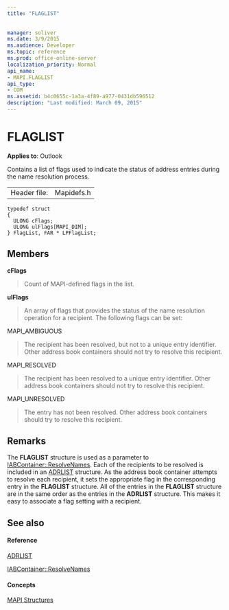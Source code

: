 ```yaml
---
title: "FLAGLIST"
 
 
manager: soliver
ms.date: 3/9/2015
ms.audience: Developer
ms.topic: reference
ms.prod: office-online-server
localization_priority: Normal
api_name:
- MAPI.FLAGLIST
api_type:
- COM
ms.assetid: b4c0655c-1a3a-4f89-a977-0431db596512
description: "Last modified: March 09, 2015"
---
```


# FLAGLIST

  
  
**Applies to**: Outlook 
  
Contains a list of flags used to indicate the status of address entries during the name resolution process.
  
|||
|:-----|:-----|
|Header file:  <br/> |Mapidefs.h  <br/> |
   
```
typedef struct
{
  ULONG cFlags;
  ULONG ulFlags[MAPI_DIM];
} FlagList, FAR * LPFlagList;

```

## Members

 **cFlags**
  
> Count of MAPI-defined flags in the list.
    
 **ulFlags**
  
> An array of flags that provides the status of the name resolution operation for a recipient. The following flags can be set:
    
MAPI_AMBIGUOUS 
  
> The recipient has been resolved, but not to a unique entry identifier. Other address book containers should not try to resolve this recipient. 
    
MAPI_RESOLVED 
  
> The recipient has been resolved to a unique entry identifier. Other address book containers should not try to resolve this recipient. 
    
MAPI_UNRESOLVED 
  
> The entry has not been resolved. Other address book containers should try to resolve this recipient.
    
## Remarks

The **FLAGLIST** structure is used as a parameter to [IABContainer::ResolveNames](iabcontainer-resolvenames.md). Each of the recipients to be resolved is included in an [ADRLIST](adrlist.md) structure. As the address book container attempts to resolve each recipient, it sets the appropriate flag in the corresponding entry in the **FLAGLIST** structure. All of the entries in the **FLAGLIST** structure are in the same order as the entries in the **ADRLIST** structure. This makes it easy to associate a flag setting with a recipient. 
  
## See also

#### Reference

[ADRLIST](adrlist.md)
  
[IABContainer::ResolveNames](iabcontainer-resolvenames.md)
#### Concepts

[MAPI Structures](mapi-structures.md)

